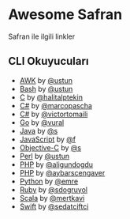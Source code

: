 Awesome Safran
==============

Safran ile ilgili linkler

## CLI Okuyucuları
  
  - [AWK](http://github.com/ustun/safran-perl) by [@ustun](http://github.com/ustun)
  - [Bash](http://github.com/ustun/safran-perl) by [@ustun](http://github.com/ustun)
  - [C](https://github.com/halitalptekin/safran-cli) by [@halitalptekin](https://github.com/halitalptekin/safran-cli)
  - [C#](https://github.com/marcopascha/Safran) by [@marcopascha](https://github.com/marcopascha)
  - [C#](https://github.com/VictorTomaili/Safran.io-Console) by [@victortomaili](https://github.com/VictorTomaili)
  - [Go](http://github.com/vural/safran) by [@vural](http://github.com/vural)
  - [Java](https://github.com/s/SafranJavaCLI) by [@s](https://github.com/s)
  - [JavaScript](http://github.com/f/safran-cli) by [@f](http://github.com/f)
  - [Objective-C](https://github.com/s/SafranObjcCLI) by [@s](https://github.com/s)
  - [Perl](http://github.com/ustun/safran-perl) by [@ustun](http://github.com/ustun)
  - [PHP](http://github.com/aligundogdu/safranCli) by [@aligundogdu](http://github.com/aligundogdu)
  - [PHP](http://github.com/aybarscengaver/safran) by [@aybarscengaver](http://github.com/aybarscengaver)
  - [Python](http://github.com/emre/safran) by [@emre](http://github.com/emre)
  - [Ruby](http://github.com/sdogruyol/safran) by [@sdogruyol](http://github.com/sdogruyol)
  - [Scala](https://github.com/mertkavi/safran) by [@mertkavi](https://github.com/mertkavi)
  - [Swift](https://github.com/sedatciftci/Safran-CLI) by [@sedatciftci](https://github.com/sedatciftci)
  
